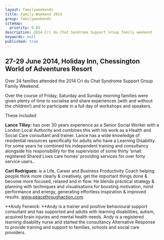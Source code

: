 ```yaml
---
layout: familyweekends
title: Family Weekend 2014
group: familyweekends
sitemap: 
  priority: 0.85
description: 2014 Cri du Chat Syndrome Support Group family weekend
keywords: null
published: true
---
```


## 27-29 June 2014, Holiday Inn, Chessington World of Adventures Resort

Over 24 families attended the 2014 Cri du Chat Syndrome Support Group Family Weekend.

Over the course of Friday, Saturday and Sunday morning families were given plenty of time to socialise and share experiences (with and without the children!) and to participate in a full day of workshops and speakers.

These included 

**Lance Tilley:** has over 30 years experience as a Senior Social Worker with a London Local Authority and combines this with his work as a Health and Social Care consultant and trainer. Lance has a wide knowledge of residential resources specifically for adults who have a Learning Disability. For some years he combined his independent training and consultancy alongside his responsibility for the supervision of some thirty ‘small registered Shared Lives care homes’ providing services for over forty service users..

**Carl Rodrigues:** is a Life, Career and Business Productivity Coach helping people think more clearly & creatively, get the important things done & become more focused, relaxed and in flow.  He blends practical strategy & planning with techniques and visualisations for boosting motivation, mind performance and energy, generating effortless inspiration & improved results. www.peacethroughaction.com

**Andy Fenwick: **Andy is a trainer and positive behavioural support consultant and has supported and adults with learning disabilities, autism, acquired brain injuries and mental health needs. Andy is a registered learning disability nurse and started the consultancy Alternative Response to provide training and support to families, schools and social care providers. 